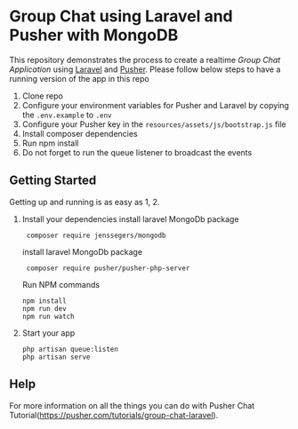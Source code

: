 # Group Chat using Laravel and Pusher with MongoDB

This repository demonstrates the process to create a realtime *Group Chat Application* using [Laravel](https://laravel.com/) and [Pusher](https://pusher.com/). Please follow below steps to have a running version of the app in this repo

1. Clone repo
2. Configure your environment variables for Pusher and Laravel by copying the `.env.example` to `.env`
3. Configure your Pusher key in the `resources/assets/js/bootstrap.js` file
4. Install composer dependencies
5. Run npm install
6. Do not forget to run the queue listener to broadcast the events

## Getting Started

Getting up and running is as easy as 1, 2.


1. Install your dependencies
   install laravel MongoDb package
   ```
    composer require jenssegers/mongodb
    ```
    
     install laravel MongoDb package
   ```
    composer require pusher/pusher-php-server
    ```
    
    
    Run NPM commands
    ```
    npm install
    npm run dev
    npm run watch
    ```

2. Start your app

    ```
    php artisan queue:listen
    php artisan serve
    ```



## Help

For more information on all the things you can do with Pusher Chat Tutorial(https://pusher.com/tutorials/group-chat-laravel).
